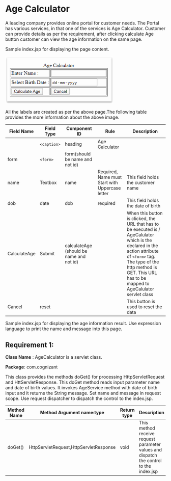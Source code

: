 # Age Calculator

A leading company provides online portal for customer needs. The Portal has various services, in that one of the services is Age Calculator. Customer can provide details as per the requirement, after clicking calculate Age button customer can view the age information on the same page.

Sample index.jsp for displaying the page content.

![picture_1](picture_1.png)

All the labels are created as per the above page.The following table provides the more information about the above image.

| Field Name | Field Type | Component ID | Rule | Description |
| ---------- | ---------- | ------------ | ---- | ----------- |
|  | `<caption>` | heading | Age Calculator | 
| form | `<form>` | form(should be name and not id) |
| name | Textbox | name | Required, Name must Start with Uppercase letter | This field holds the customer name | 
| dob | date | dob | required | This field holds the date of birth | 
| CalculateAge | Submit | calculateAge (should be name and not id) |  | When this button is clicked, the URL that has to be executed is / AgeCalulator which is the declared in the action attribute of `<form>` tag. The type of the http method is GET. This URL has to be mapped to AgeCalulator servlet class | 
| Cancel | reset |  |  | This button is used to reset the data | 

Sample index.jsp for displaying the age information result. Use expression language to print the name and message into this page.

## Requirement 1:

**Class Name** : AgeCalculator is a servlet class.

**Package**: com.cognizant

This class provides the methods doGet() for processing HttpServletRequest and HttServletResponse. This doGet method reads input parameter name and date of birth values.  It invokes AgeService method with date of birth input and it returns the String message. Set name and message in request scope. Use request dispatcher to dispatch the control to the index.jsp.

| Method Name | Method Argument name:type | Return type | Description | 
| ----------- | ------------------------- | ----------- | ----------- |
| doGet() | HttpServletRequest,HttpServletResponse | void | This method receive request parameter values and  dispatch the control to the index.jsp |

